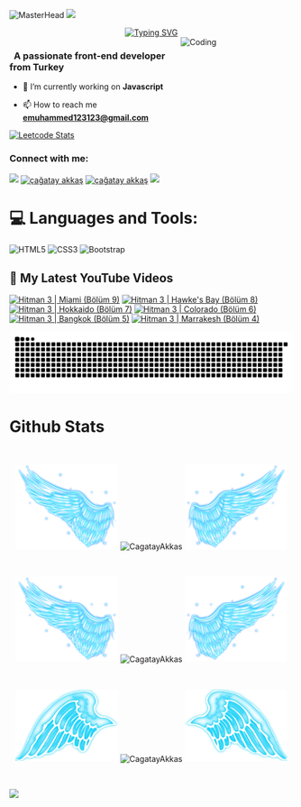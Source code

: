 ![MasterHead](https://cdn-learn.adafruit.com/assets/assets/000/112/622/medium800/programming_GitHub_logo_with_mark.png?1656187481)
![](https://komarev.com/ghpvc/?username=muhammed123588&color=blue)
<div align="center">
 <a href="https://github.com/muhammed123588">
  <img src="https://readme-typing-svg.demolab.com?font=Fira+Code&size=28&duration=3000&pause=500&center=true&vCenter=true&width=435&lines=%e2%9c%a8+Muhammed+Erdaş+%e2%9c%a8;%f0%9f%93%9a+Software+Developer+%f0%9f%92%bb;Welcome+To+My+Profile+%f0%9f%91%80" alt="Typing SVG" />
 </a>
</div>

<img src="https://media2.giphy.com/media/v1.Y2lkPTc5MGI3NjExcnF5eTAwNGxhNXg2MG9hcDZ5dXh1MDBtYjVyZ3Y2b3AwYnBkenV0ZiZlcD12MV9pbnRlcm5hbF9naWZfYnlfaWQmY3Q9Zw/iIqmM5tTjmpOB9mpbn/giphy.gif" alt="Coding" width=200 height=200 align="right">


<h3 align="left">&nbsp; A passionate front-end developer from Turkey</h3>

- 🔭 I’m currently working on **Javascript**

- 📫 How to reach me **emuhammed123123@gmail.com**

[![Leetcode Stats](https://leetcard.jacoblin.cool/CagatayAkkas?theme=unicorn)](https://leetcode.com/CagatayAkkas/)

<h3 align="left">Connect with me:</h3>
<p align="left">
  <a href="https://github.com/404"><img src="https://user-images.githubusercontent.com/73097560/115834477-dbab4500-a447-11eb-908a-139a6edaec5c.gif"></a>
<a href="https://www.linkedin.com/in/muhammed-erda%C5%9F-9b329a297/" target="blank"><img align="center" src="https://raw.githubusercontent.com/rahuldkjain/github-profile-readme-generator/master/src/images/icons/Social/linked-in-alt.svg" alt="çağatay akkaş" height="30" width="40" /></a>
<a href="https://www.youtube.com/@gameacumen" target="blank"><img align="center" src="https://raw.githubusercontent.com/rahuldkjain/github-profile-readme-generator/master/src/images/icons/Social/youtube.svg" alt="çağatay akkaş" height="30" width="40" /></a>
<a href="https://github.com/404"><img src="https://user-images.githubusercontent.com/73097560/115834477-dbab4500-a447-11eb-908a-139a6edaec5c.gif"></a>
</p>



<!--
<details>
  <summary>:zap: GitHub Stats</summary> 
-->
# 💻 Languages and Tools:
![HTML5](https://img.shields.io/badge/html5-%23E34F26.svg?style=for-the-badge&logo=html5&logoColor=white)
![CSS3](https://img.shields.io/badge/css3-%231572B6.svg?style=for-the-badge&logo=css3&logoColor=white)
![Bootstrap](https://img.shields.io/badge/bootstrap-%23563D7C.svg?style=for-the-badge&logo=bootstrap&logoColor=white)

  <summary><h2>📸 My Latest YouTube Videos</h2></summary>

<!-- BEGIN YOUTUBE-CARDS -->
[![Hitman 3 | Miami (Bölüm 9)](https://ytcards.demolab.com/?id=7N5N7RXN_H0&title=Hitman+3+%7C+Miami+%28B%C3%B6l%C3%BCm+9%29&lang=en&timestamp=1706040051&background_color=%230d1117&title_color=%23ffffff&stats_color=%23dedede&max_title_lines=1&width=250&border_radius=5 "Hitman 3 | Miami (Bölüm 9)")](https://www.youtube.com/watch?v=7N5N7RXN_H0)
[![Hitman 3 | Hawke's Bay (Bölüm 8)](https://ytcards.demolab.com/?id=pzGeXicf_0M&title=Hitman+3+%7C+Hawke%27s+Bay+%28B%C3%B6l%C3%BCm+8%29&lang=en&timestamp=1706020546&background_color=%230d1117&title_color=%23ffffff&stats_color=%23dedede&max_title_lines=1&width=250&border_radius=5 "Hitman 3 | Hawke's Bay (Bölüm 8)")](https://www.youtube.com/watch?v=pzGeXicf_0M)
[![Hitman 3 | Hokkaido (Bölüm 7)](https://ytcards.demolab.com/?id=fSKrRGwvZIk&title=Hitman+3+%7C+Hokkaido+%28B%C3%B6l%C3%BCm+7%29&lang=en&timestamp=1706020538&background_color=%230d1117&title_color=%23ffffff&stats_color=%23dedede&max_title_lines=1&width=250&border_radius=5 "Hitman 3 | Hokkaido (Bölüm 7)")](https://www.youtube.com/watch?v=fSKrRGwvZIk)
[![Hitman 3 | Colorado (Bölüm 6)](https://ytcards.demolab.com/?id=_-4nNniA4L4&title=Hitman+3+%7C+Colorado+%28B%C3%B6l%C3%BCm+6%29&lang=en&timestamp=1705947989&background_color=%230d1117&title_color=%23ffffff&stats_color=%23dedede&max_title_lines=1&width=250&border_radius=5 "Hitman 3 | Colorado (Bölüm 6)")](https://www.youtube.com/watch?v=_-4nNniA4L4)
[![Hitman 3 | Bangkok (Bölüm 5)](https://ytcards.demolab.com/?id=DJ9-sX_MwDs&title=Hitman+3+%7C+Bangkok+%28B%C3%B6l%C3%BCm+5%29&lang=en&timestamp=1705788422&background_color=%230d1117&title_color=%23ffffff&stats_color=%23dedede&max_title_lines=1&width=250&border_radius=5 "Hitman 3 | Bangkok (Bölüm 5)")](https://www.youtube.com/watch?v=DJ9-sX_MwDs)
[![Hitman 3 | Marrakesh (Bölüm 4)](https://ytcards.demolab.com/?id=kGZKCgaWOXw&title=Hitman+3+%7C+Marrakesh+%28B%C3%B6l%C3%BCm+4%29&lang=en&timestamp=1705788416&background_color=%230d1117&title_color=%23ffffff&stats_color=%23dedede&max_title_lines=1&width=250&border_radius=5 "Hitman 3 | Marrakesh (Bölüm 4)")](https://www.youtube.com/watch?v=kGZKCgaWOXw)
<!-- END YOUTUBE-CARDS -->


<picture>
  <source media="(prefers-color-scheme: dark)" srcset="https://raw.githubusercontent.com/CagatayAkkas/CagatayAkkas/output/github-contribution-grid-snake-dark.svg">
  <source media="(prefers-color-scheme: light)" srcset="https://raw.githubusercontent.com/CagatayAkkas/CagatayAkkas/output/github-contribution-grid-snake.svg">
  <img alt="github contribution grid snake animation" src="https://raw.githubusercontent.com/CagatayAkkas/CagatayAkkas/output/github-contribution-grid-snake.svg">
</picture>



# Github Stats

 <br />
 
  <p align="center">
  <a>
    <img heigth="160" width="182" src="https://github.com/CagatayAkkas/CagatayAkkas/blob/main/img/Bird%20Wing%20Left.png">
      <img align="center" src="https://github-readme-stats.vercel.app/api?username=muhammed123588&theme=material-palenight&hide_border=false&include_all_commits=false&count_private=false" alt="CagatayAkkas" />
    <img heigth="160" width="182" src="https://github.com/CagatayAkkas/CagatayAkkas/blob/main/img/Bird%20Wing%20Right.png">
  </a>
</p>

  
<br />


 
 <p align="center">
  <a>
    <img heigth="160" width="182" src="https://github.com/CagatayAkkas/CagatayAkkas/blob/main/img/Bird%20Wing%20Left.png">
    <img align="center" src="https://github-readme-streak-stats.herokuapp.com/?user=CagatayAkkas&theme=material-palenight&hide_border=false" alt="CagatayAkkas" width="55%" />
    <img heigth="160" width="182" src="https://github.com/CagatayAkkas/CagatayAkkas/blob/main/img/Bird%20Wing%20Right.png">
  </a>
</p>
 

 
 <br />
 
  
  
  <p align="center">
  <a>
    <img heigth="160" width="182" src="https://github.com/CagatayAkkas/CagatayAkkas/blob/main/img/Bird%20Wing%20Bottom%20Left.png">
    <img align="center" src="https://github-readme-stats.vercel.app/api/top-langs/?username=muhammed123588&theme=material-palenight&hide_border=false&include_all_commits=false&count_private=false&layout=compact" alt="CagatayAkkas" />
    <img heigth="160" width="182" src="https://github.com/CagatayAkkas/CagatayAkkas/blob/main/img/Bird%20Wing%20Bottom%20Right.png">
  </a>
</p>
 
  
  
 <!--
 [![Top Langs](https://github-readme-stats.vercel.app/api/top-langs/?username=CagatayAkkas&layout=compact&langs_count=25&title_color=0000ee&text_color=ffffff&bg_color=000000&hide_border=true)](https://github.com/CagatayAkkas/github-readme-stats)
-->


<br />

![](https://github-profile-trophy.vercel.app/?username=muhammed123588&theme=dracula&no-frame=false&no-bg=false&margin-w=4)


<br />


<br />


<!--
</details>
-->

<!--
<details>
   <summary>:zap: Languages and Tools</summary>
 -->
